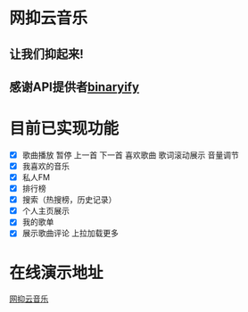 # 网抑云音乐

## 让我们抑起来!

## 感谢API提供者[binaryify](https://github.com/Binaryify/NeteaseCloudMusicApi)

# 目前已实现功能

* [x] 歌曲播放 暂停 上一首 下一首 喜欢歌曲 歌词滚动展示 音量调节
* [x] 我喜欢的音乐
* [x] 私人FM
* [x] 排行榜
* [x] 搜索（热搜榜，历史记录）
* [x] 个人主页展示
* [x] 我的歌单
* [x] 展示歌曲评论 上拉加载更多

# 在线演示地址
[网抑云音乐](https://www.xzw999.com/music)